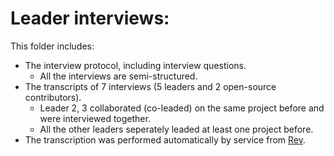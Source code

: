  # Leader interviews:
 This folder includes:
 - The interview protocol, including interview questions.
   - All the interviews are semi-structured.
 - The transcripts of 7 interviews (5 leaders and 2 open-source contributors).
   <!-- - Collaboration: -->
   - Leader 2, 3 collaborated (co-leaded) on the same project before and were interviewed together.
   - All the other leaders seperately leaded at least one project before.
  - The transcription was performed automatically by service from [Rev](https://www.rev.com/).
